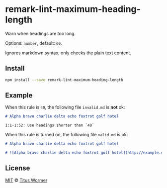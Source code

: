 <!--This file is generated-->

# remark-lint-maximum-heading-length

Warn when headings are too long.

Options: `number`, default: `60`.

Ignores markdown syntax, only checks the plain text content.

## Install

```sh
npm install --save remark-lint-maximum-heading-length
```

## Example

When this rule is `40`, the following file
`invalid.md` is **not** ok:

```markdown
# Alpha bravo charlie delta echo foxtrot golf hotel
```

```text
1:1-1:52: Use headings shorter than `40`
```

When this rule is turned on, the following file
`valid.md` is ok:

```markdown
# Alpha bravo charlie delta echo foxtrot golf hotel

# ![Alpha bravo charlie delta echo foxtrot golf hotel](http://example.com/nato.png)
```

## License

[MIT](https://github.com/wooorm/remark-lint/blob/master/LICENSE) © [Titus Wormer](http://wooorm.com)

